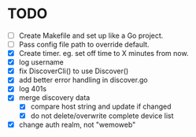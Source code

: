 # TODO
- [ ] Create Makefile and set up like a Go project.
- [ ] Pass config file path to override default.
- [x] Create timer. eg. set off time to X minutes from now.
- [x] log username
- [x] fix DiscoverCli() to use Discover()
- [x] add better error handling in discover.go
- [x] log 401s
- [x] merge discovery data
  - [x] compare host string and update if changed
  - [x] do not delete/overwrite complete device list
- [x] change auth realm, not "wemoweb"
